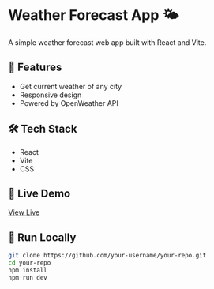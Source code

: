 # Weather Forecast App 🌤️

A simple weather forecast web app built with React and Vite.

## 🚀 Features
- Get current weather of any city
- Responsive design
- Powered by OpenWeather API

## 🛠️ Tech Stack
- React
- Vite
- CSS

## 🔗 Live Demo
[View Live](https://khushi1k801.github.io/weather-api/)

## 📂 Run Locally
```bash
git clone https://github.com/your-username/your-repo.git
cd your-repo
npm install
npm run dev
